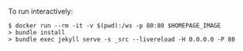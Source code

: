 To run interactively:

    $ docker run --rm -it -v $(pwd):/ws -p 80:80 $HOMEPAGE_IMAGE
    > bundle install
    > bundle exec jekyll serve -s _src --livereload -H 0.0.0.0 -P 80
